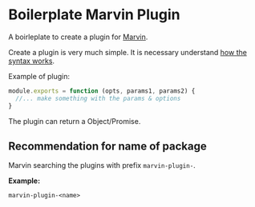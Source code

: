 # Boilerplate Marvin Plugin

A boirleplate to create a plugin for [Marvin](https://github.com/marvin-js/marvin).

Create a plugin is very much simple. It is necessary understand [how the syntax works](https://github.com/marvin-js/marvin/blob/master/docs/how-is-syntax.md).

Example of plugin:

```javascript
module.exports = function (opts, params1, params2) {
  //... make something with the params & options
}
```

The plugin can return a Object/Promise.

## Recommendation for name of package

Marvin searching the plugins with prefix `marvin-plugin-`.

**Example:**

```
marvin-plugin-<name>
```
